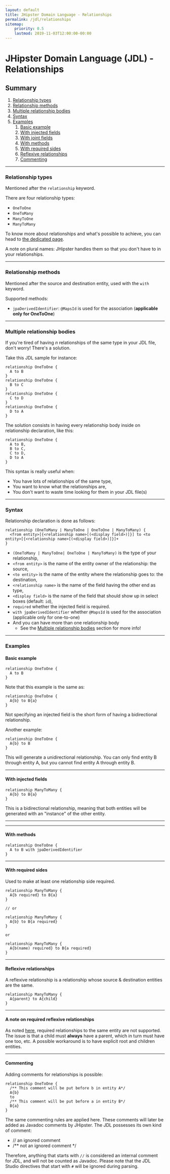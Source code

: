 ```yaml
---
layout: default
title: JHipster Domain Language - Relationships
permalink: /jdl/relationships
sitemap:
    priority: 0.5
    lastmod: 2019-11-03T12:00:00-00:00
---
```


# <i class="fa fa-star"></i> JHipster Domain Language (JDL) - Relationships

## Summary

1. [Relationship types](#relationship-types)
1. [Relationship methods](#relationship-methods)
1. [Multiple relationship bodies](#multiple-relationship-bodies)
1. [Syntax](#syntax)
1. [Examples](#examples)
   1. [Basic example](#basic-example)
   1. [With injected fields](#with-injected-fields)
   1. [With joint fields](#with-joint-fields)
   1. [With methods](#with-methods)
   1. [With required sides](#with-required-sides)
   1. [Reflexive relationships](#reflexive-relationships)
   1. [Commenting](#commenting)

---

### Relationship types

Mentioned after the `relationship` keyword.

There are four relationship types:
  - `OneToOne`
  - `OneToMany`
  - `ManyToOne`
  - `ManyToMany`

To know more about relationships and what's possible to achieve, you can head
to [the dedicated page](/managing_relationships).

A note on plural names: JHipster handles them so that you don't have to in your relationships.

---

### Relationship methods

Mentioned after the source and destination entity, used with the `with` keyword.

Supported methods:
  - `jpaDerivedIdentifier`: `@MapsId` is used for the association (**applicable only for OneToOne**)

---

### Multiple relationship bodies

If you're tired of having _n_ relationships of the same type in your JDL file, don't worry! There's a solution.

Take this JDL sample for instance:
```jdl
relationship OneToOne {
  A to B
}
relationship OneToOne {
  B to C
}
relationship OneToOne {
  C to D
}
relationship OneToOne {
  D to A
}
```

The solution consists in having every relationship body inside on relationship declaration, like this:
```jdl
relationship OneToOne {
  A to B,
  B to C,
  C to D,
  D to A
}
```

This syntax is really useful when:
  - You have lots of relationships of the same type,
  - You want to know what the relationships are,
  - You don't want to waste time looking for them in your JDL file(s)

---

### Syntax

Relationship declaration is done as follows:
```
relationship (OneToMany | ManyToOne | OneToOne | ManyToMany) {
  <from entity>[{<relationship name>[(<display field>)]}] to <to entity>[{<relationship name>[(<display field>)]}]+
}
```

  - `(OneToMany | ManyToOne| OneToOne | ManyToMany)` is the type of your relationship,
  - `<from entity>` is the name of the entity owner of the relationship: the source,
  - `<to entity>` is the name of the entity where the relationship goes to: the destination,
  - `<relationship name>` is the name of the field having the other end as type,
  - `<display field>` is the name of the field that should show up in select boxes (default: `id`),
  - `required` whether the injected field is required.
  - `with jpaDerivedIdentifier` whether `@MapsId` is used for the association (applicable only for one-to-one)
  - And you can have more than one relationship body
    - See the [Multiple relationship bodies](#multiple-relationship-bodies) section for more info!

---

### Examples

#### Basic example

```jdl
relationship OneToOne {
  A to B
}
```

Note that this example is the same as:
```jdl
relationship OneToOne {
  A{b} to B{a}
}
```
Not specifying an injected field is the short form of having a bidirectional relationship.

Another example:
```jdl
relationship OneToOne {
  A{b} to B
}
```
This will generate a unidirectional relationship. You can only find entity B through entity A, but you cannot find entity A through entity B.


---

#### With injected fields

```jdl
relationship ManyToMany {
  A{b} to B{a}
}
```

This is a bidirectional relationship, meaning that both entities will be generated with an "instance" of the other
entity.

---

---

#### With methods

```jdl
relationship OneToOne {
  A to B with jpaDerivedIdentifier
}
```

---

#### With required sides

Used to make at least one relationship side required.

```jdl
relationship ManyToMany {
  A{b required} to B{a}
}

// or

relationship ManyToMany {
  A{b} to B{a required}
}

or

relationship ManyToMany {
  A{b(name) required} to B{a required}
}
```

---

#### Reflexive relationships

A reflexive relationship is a relationship whose source & destination entities are the same.

```jdl
relationship ManyToMany {
  A{parent} to A{child}
}
```

---

#### A note on required reflexive relationships

As noted [here](https://github.com/jhipster/generator-jhipster/issues/11495), required relationships to the same entity
are not supported. The issue is that a child must **always** have a parent, which in turn must have one too, etc.
A possible workaround is to have explicit root and children entities.

----

#### Commenting

Adding comments for relationships is possible:

```jdl
relationship OneToOne {
  /** This comment will be put before b in entity A*/
  A{b}
  to
  /** This comment will be put before a in entity B*/
  B{a}
}
```

The same commenting rules are applied here.
These comments will later be added as Javadoc comments by JHipster. The JDL possesses its own kind of comment:
  - // an ignored comment
  - /** not an ignored comment */

Therefore, anything that starts with `//` is considered an internal comment for JDL, and will not be counted as Javadoc.
Please note that the JDL Studio directives that start with `#` will be ignored during parsing.
